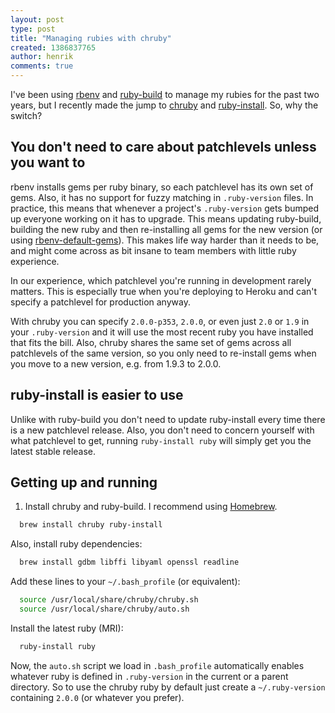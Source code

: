 ```yaml
---
layout: post
type: post
title: "Managing rubies with chruby"
created: 1386837765
author: henrik
comments: true
---
```


I've been using [rbenv](https://github.com/sstephenson/rbenv) and
[ruby-build](https://github.com/sstephenson/ruby-build) to manage my rubies for
the past two years, but I recently made the jump to
[chruby](https://github.com/postmodern/chruby) and
[ruby-install](https://github.com/postmodern/ruby-install). So, why the switch?

## You don't need to care about patchlevels unless you want to

rbenv installs gems per ruby binary, so each patchlevel has its own set of
gems. Also, it has no support for fuzzy matching in `.ruby-version`
files. In practice, this means that whenever a project's `.ruby-version`
gets bumped up everyone working  on it has to upgrade. This means
updating ruby-build, building the new ruby and then re-installing all gems
for the new version (or using
[rbenv-default-gems](https://github.com/sstephenson/rbenv-default-gems)).
This makes life way harder than it needs to be, and might come across as
bit insane to team members with little ruby experience.

In our experience, which patchlevel you're running in development rarely
matters. This is especially true when you're deploying to Heroku and can't
specify a patchlevel for production anyway.

With chruby you can specify `2.0.0-p353`, `2.0.0`, or even just `2.0` or
`1.9` in your `.ruby-version` and it will use the most recent ruby you have
installed that fits the bill.
Also, chruby shares the same set of gems across all patchlevels of the
same version, so you only need to re-install gems when you move to a new
version, e.g. from 1.9.3 to 2.0.0.

## ruby-install is easier to use

Unlike with ruby-build you don't need to update ruby-install every time there
is a new patchlevel release. Also, you don't need to concern yourself
with what patchlevel to get, running `ruby-install ruby` will simply get you
the latest stable release.

## Getting up and running

1. Install chruby and ruby-build. I recommend using
[Homebrew](http://brew.sh).

```bash
  brew install chruby ruby-install
```

Also, install ruby dependencies:

```bash
  brew install gdbm libffi libyaml openssl readline
```

Add these lines to your `~/.bash_profile` (or equivalent):

```bash
  source /usr/local/share/chruby/chruby.sh
  source /usr/local/share/chruby/auto.sh
```

Install the latest ruby (MRI):

```bash
  ruby-install ruby
```

Now, the `auto.sh` script we load in `.bash_profile` automatically enables whatever
ruby is defined in `.ruby-version` in the current or a parent directory.
So to use the chruby ruby by default just create a `~/.ruby-version` containing
`2.0.0` (or whatever you prefer).
